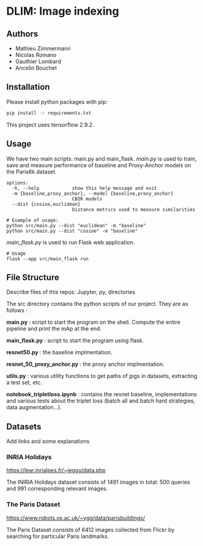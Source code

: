 # DLIM: Image indexing
## Authors
- Mathieu Zimmermann
- Nicolas Romano
- Gauthier Lombard
- Ancelin Bouchet

## Installation

Please install python packages with pip:
```sh
pip install -r requirements.txt
```
This project uses tensorflow 2.9.2.

## Usage

We have two main scripts: main.py and main_flask.
*main.py* is used to train, save and measure performance of baseline and Proxy-Anchor models on the Paris6k dataset.
```
options:
  -h, --help            show this help message and exit
  -m {baseline,proxy_anchor}, --model {baseline,proxy_anchor}
                        CBIR models
  --dist {cosine,euclidean}
                        Distance metrics used to measure similarities

# Example of usage:
python src/main.py --dist "euclidean" -m "baseline"
python src/main.py --dist "cosine" -m "baseline"
```
*main_flask.py* is used to run Flask web application.
```
# Usage
flask --app src/main_flask run
```

## File Structure

Describe files of this repos:
Jupyter, py, directories

The src directory contains the python scripts of our project. They are as follows :  

__main.py__ : script to start the program on the shell. Compute the entire pipeline and print the mAp at the end.

__main_flask.py__ : script to start the program using flask.

__resnet50.py__ : the baseline implmentation.

__resnet_50_proxy_anchor.py__ : the proxy anchor implmentation.

__utils.py__ : various utility functions to get paths of jpgs in datasets, extracting a test set, etc.

__notebook_tripletloss.ipynb__ : contains the resnet baseline, implementations and various tests about the triplet loss (batch all and batch hard strategies, data augmentation...).

## Datasets

Add links and some explanations

### INRIA Holidays

https://lear.inrialpes.fr/~jegou/data.php

The INIRIA Holidays dataset consists of 1491 images in total: 500 queries and 991 corresponding relevant images.
 
### The Paris Dataset

https://www.robots.ox.ac.uk/~vgg/data/parisbuildings/

The Paris Dataset consists of 6412 images collected from Flickr by searching for particular Paris landmarks.
